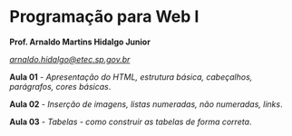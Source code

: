 # Programação para Web I

**Prof. Arnaldo Martins Hidalgo Junior**

*arnaldo.hidalgo@etec.sp.gov.br*

**Aula 01** - *Apresentação do HTML, estrutura básica, cabeçalhos, parágrafos, cores básicas*.

**Aula 02** - *Inserção de imagens, listas numeradas, não numeradas, links*.

**Aula 03** - *Tabelas - como construir as tabelas de forma correta*.

